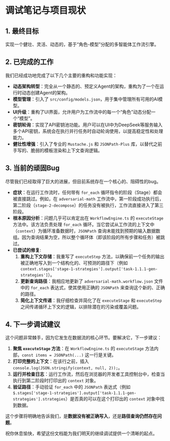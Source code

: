 # 调试笔记与项目现状

## 1. 最终目标

实现一个健壮、灵活、动态的，基于“角色-模型”分配的多智能体工作流引擎。

## 2. 已完成的工作

我们已经成功地完成了以下几个主要的重构和功能实现：

-   **动态架构转型**：完全从一个静态的、预定义Agent的架构，重构为了一个在运行时动态创建Agent的架构。
-   **模型管理**：引入了 `src/config/models.json`，用于集中管理所有可用的AI模型。
-   **UI升级**：重构了UI界面，允许用户为工作流中的每一个“角色”动态分配一个“模型”。
-   **密钥轮询**：实现了API密钥池功能。用户可以在UI中为DeepSeek等服务输入多个API密钥，系统会在执行并行任务时自动轮询使用，以提高稳定性和处理能力。
-   **健壮性增强**：引入了专业的 `Mustache.js` 和 `JSONPath-Plus` 库，以替代之前手写的、脆弱的模板渲染和上下文查询逻辑。

## 3. 当前的顽固Bug

尽管我们已经取得了巨大的进展，但目前系统存在一个核心的、阻碍性的bug。

-   **症状**：在运行工作流时，任何带有 `for_each` 循环指令的阶段（Stage）都会被直接跳过。例如，在 `adversarial-math` 工作流中，第一阶段成功执行后，第二阶段（`stage-2-decompose`）的任务没有被执行，工作流直接进入了第三阶段。
-   **根本原因分析**：问题几乎可以肯定出在 `WorkflowEngine.ts` 的 `executeStage` 方法中。该方法负责处理 `for_each` 循环。当它尝试从工作流的上下文中（`context`）为循环准备数据时，`JSONPath` 查询未能找到预期的输入数据数组。因为查询结果为空，所以整个循环体（即该阶段的所有步骤和任务）被跳过。
-   **已尝试的修复**:
    1.  **重构上下文存储**：我重写了 `executeStep` 方法，以确保前一个任务的输出被正确地写入到一个结构化的、可预测的路径下（例如 `context.stages['stage-1-strategies'].output['task-1.1.1-gen-strategies']`）。
    2.  **更新查询路径**：我相应地更新了 `adversarial-math.workflow.json` 文件中的 `for_each` 表达式，使其使用正确的 `JSONPath` 来查询这个新的、正确的路径。
    3.  **简化上下文传递**：我仔细检查并简化了在 `executeStage` 和 `executeStep` 之间传递循环上下文的逻辑，以排除潜在的污染或覆盖问题。

## 4. 下一步调试建议

这个问题非常棘手，因为它发生在数据流的核心环节。要解决它，下一步建议：

1.  **聚焦 `executeStage` 方法**：在 `WorkflowEngine.ts` 的 `executeStage` 方法内部，`const items = JSONPath(...)` 这一行是关键。
2.  **打印完整的上下文**：在该行之前，插入 `console.log(JSON.stringify(context, null, 2));`。
3.  **运行并检查日志**：运行工作流，然后在浏览器的开发者工具控制台中，检查当执行到第二阶段时打印出的 `context` 对象。
4.  **验证路径**：手动验证 `for_each` 中的 `JSONPath` 表达式（例如 `$.stages['stage-1-strategies'].output['task-1.1.1-gen-strategies'].strategies`）是否真的可以在这个打印出的 `context` 对象中找到数据。

这个步骤将明确地告诉我们，是**数据没有被正确写入**，还是**路径查询仍然存在问题**。

祝你休息愉快，希望这份文档能为我们明天的继续调试提供一个清晰的起点。